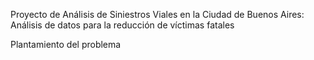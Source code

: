 Proyecto de Análisis de Siniestros Viales en la Ciudad de Buenos Aires: Análisis de datos para la reducción de víctimas fatales


Plantamiento del problema

